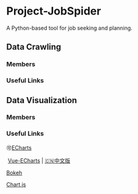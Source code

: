 # Project-JobSpider
A Python-based tool for job seeking and planning.
## Data Crawling

### Members

### Useful Links

## Data Visualization

### Members

### Useful Links
🉑[ECharts](https://echarts.baidu.com/index.html)

​	[Vue-ECharts](https://github.com/ecomfe/vue-echarts) | [🇨🇳中文版](https://github.com/ecomfe/vue-echarts/blob/master/README.zh_CN.md)

[Bokeh](https://github.com/bokeh/bokeh)

[Chart.js](https://www.chartjs.org/docs/latest/)
